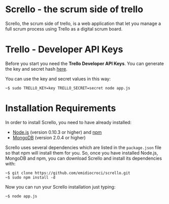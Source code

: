 Scrello - the scrum side of trello
==================================

Scrello, the scrum side of trello, is a web application that let you manage a full scrum process using Trello as a digital scrum board.

Trello - Developer API Keys
===========================

Before you start you need the **Trello Developer API Keys**. You can generate the key and secret hash [here](https://trello.com/1/appKey/generate).

You can use the key and secret values in this way:

	~$ sudo TRELLO_KEY=key TRELLO_SECRET=secret node app.js

Installation Requirements
=========================

In order to install Scrello, you need to have already installed:
* [Node.js](http://nodejs.org/) (version 0.10.3 or higher) and [npm](https://npmjs.org/)
* [MongoDB](http://www.mongodb.org/) (version 2.0.4 or higher)

Scrello uses several dependencies which are listed in the `package.json` file so that npm  will install them for you. So, once you have installed Node.js, MongoDB and npm, you can download Scrello and install its dependencies with:

	~$ git clone https://github.com/emidiocroci/scrello.git
	~$ sudo npm install -d

Now you can run your Scrello installation just typing:

	~$ node app.js
